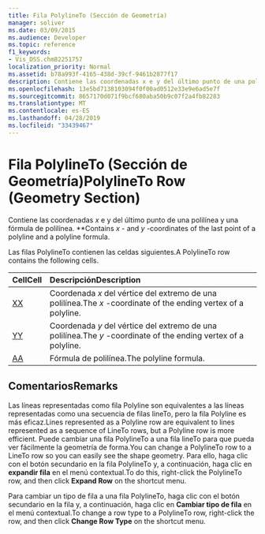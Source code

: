```yaml
---
title: Fila PolylineTo (Sección de Geometría)
manager: soliver
ms.date: 03/09/2015
ms.audience: Developer
ms.topic: reference
f1_keywords:
- Vis_DSS.chm82251757
localization_priority: Normal
ms.assetid: b78a993f-4165-438d-39cf-9461b2877f17
description: Contiene las coordenadas x e y del último punto de una polilínea y una fórmula de polilínea.
ms.openlocfilehash: 13e5bd7138103094f0f00ad0512e33e9e6ad5e7f
ms.sourcegitcommit: 8657170d071f9bcf680aba50b9c07f2a4fb82283
ms.translationtype: MT
ms.contentlocale: es-ES
ms.lasthandoff: 04/28/2019
ms.locfileid: "33439467"
---
```

# <a name="polylineto-row-geometry-section"></a><span data-ttu-id="33288-103">Fila PolylineTo (Sección de Geometría)</span><span class="sxs-lookup"><span data-stu-id="33288-103">PolylineTo Row (Geometry Section)</span></span>

<span data-ttu-id="33288-104">Contiene las coordenadas *x* e y del último punto de una polilínea y una fórmula de polilínea. \*\*</span><span class="sxs-lookup"><span data-stu-id="33288-104">Contains  *x*  - and  *y*  -coordinates of the last point of a polyline and a polyline formula.</span></span> 
  
<span data-ttu-id="33288-105">Las filas PolylineTo contienen las celdas siguientes.</span><span class="sxs-lookup"><span data-stu-id="33288-105">A PolylineTo row contains the following cells.</span></span>
  
|<span data-ttu-id="33288-106">**Cell**</span><span class="sxs-lookup"><span data-stu-id="33288-106">**Cell**</span></span>|<span data-ttu-id="33288-107">**Descripción**</span><span class="sxs-lookup"><span data-stu-id="33288-107">**Description**</span></span>|
|:-----|:-----|
|[<span data-ttu-id="33288-108">X</span><span class="sxs-lookup"><span data-stu-id="33288-108">X</span></span>](x-cell-geometry-section.md) <br/> |<span data-ttu-id="33288-109">Coordenada *x* del vértice del extremo de una polilínea.</span><span class="sxs-lookup"><span data-stu-id="33288-109">The  *x*  -coordinate of the ending vertex of a polyline.</span></span>  <br/> |
|[<span data-ttu-id="33288-110">Y</span><span class="sxs-lookup"><span data-stu-id="33288-110">Y</span></span>](y-cell-geometry-section.md) <br/> |<span data-ttu-id="33288-111">Coordenada *y* del vértice del extremo de una polilínea.</span><span class="sxs-lookup"><span data-stu-id="33288-111">The  *y*  -coordinate of the ending vertex of a polyline.</span></span>  <br/> |
|[<span data-ttu-id="33288-112">A</span><span class="sxs-lookup"><span data-stu-id="33288-112">A</span></span>](a-cell-geometry-section.md) <br/> |<span data-ttu-id="33288-113">Fórmula de polilínea.</span><span class="sxs-lookup"><span data-stu-id="33288-113">The polyline formula.</span></span>  <br/> |
   
## <a name="remarks"></a><span data-ttu-id="33288-114">Comentarios</span><span class="sxs-lookup"><span data-stu-id="33288-114">Remarks</span></span>

<span data-ttu-id="33288-115">Las líneas representadas como fila Polyline son equivalentes a las líneas representadas como una secuencia de filas lineTo, pero la fila Polyline es más eficaz.</span><span class="sxs-lookup"><span data-stu-id="33288-115">Lines represented as a Polyline row are equivalent to lines represented as a sequence of LineTo rows, but a Polyline row is more efficient.</span></span> <span data-ttu-id="33288-116">Puede cambiar una fila PolylineTo a una fila lineTo para que pueda ver fácilmente la geometría de forma.</span><span class="sxs-lookup"><span data-stu-id="33288-116">You can change a PolylineTo row to a LineTo row so you can easily see the shape geometry.</span></span> <span data-ttu-id="33288-117">Para ello, haga clic con el botón secundario en la fila PolylineTo y, a continuación, haga clic en **expandir fila** en el menú contextual.</span><span class="sxs-lookup"><span data-stu-id="33288-117">To do this, right-click the PolylineTo row, and then click **Expand Row** on the shortcut menu.</span></span> 
  
<span data-ttu-id="33288-118">Para cambiar un tipo de fila a una fila PolylineTo, haga clic con el botón secundario en la fila y, a continuación, haga clic en **Cambiar tipo de fila** en el menú contextual.</span><span class="sxs-lookup"><span data-stu-id="33288-118">To change a row type to a PolylineTo row, right-click the row, and then click **Change Row Type** on the shortcut menu.</span></span> 
  

